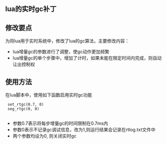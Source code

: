 lua的实时gc补丁
----
## 修改要点
为将lua用于实时系统中，修改了lua的gc算法，主要修改内容：
- lua增量gc的参数进行了调整，使gc动作更加频繁
- lua增量gc的单个步骤中，增加了计时，如果未能在限定时间内完成，则自动让出控制权
## 使用方法
在lua脚本中，使用如下函数启用实时gc功能
```
 set_rtgc(0.7, 0)
 seg_rtgc(0, 0)
 
```
- 参数0.7表示将每步增量gc的时间限制在0.7ms内
- 参数0表示不记录gc调试信息，改为1,则运行结果会记录在rtlog.txt文件中
- 两个参数均设为0, 则关闭实时gc 
